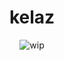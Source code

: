 <div align="center">
  <h1>
    kelaz
  </h1>
</div>

<div align="center">
  <picture title="WIP">
    <source media="(prefers-color-scheme: dark)" srcset="https://none.deno.dev/ui/badge/lucide?c=orange&t=dark&i=construction&e=work%20in%20progress">
    <img alt="wip" src="https://none.deno.dev/ui/badge/lucide?c=orange&t=light&i=construction&e=work%20in%20progress" hspace="1">
  </picture>
</div>
